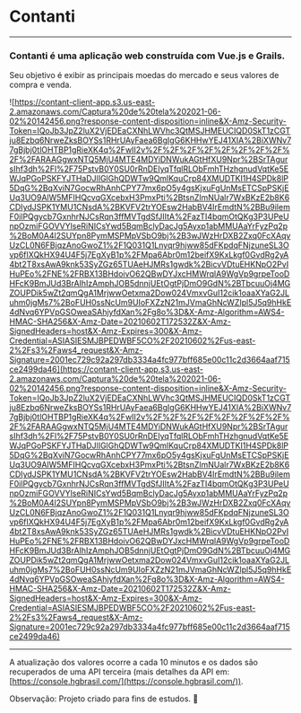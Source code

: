 # Contanti

---

### Contanti é uma aplicação web construída com Vue.js e Grails.

Seu objetivo é exibir as principais moedas do mercado e seus valores de compra e venda.

![https://contant-client-app.s3.us-east-2.amazonaws.com/Captura%20de%20tela%202021-06-02%20142456.png?response-content-disposition=inline&X-Amz-Security-Token=IQoJb3JpZ2luX2VjEDEaCXNhLWVhc3QtMSJHMEUCIQD0SkT1zCGTju8Ezbq6NrweZksBOYSs1RHrUAyFaea6BgIgG6KHHwYEJ41XIA%2BiXWNv77gBjbj0tlOHTBP1gRieXK4q%2FwII2v%2F%2F%2F%2F%2F%2F%2F%2F%2F%2FARAAGgwxNTQ5MjU4MTE4MDYiDNWukAGtHfXU9Npr%2BSrTAgursIhf3dh%2Fl%2F75PstvB0Y0SU0rRnDEIyqTfqlRLObFmhTHzhgnudVqtKe5EWJqPGoPSKFYJTHaDJlIGlGhQDWTw9QmlKquCrp84XMUDTKI1H4SPDk8lP5DqG%2BqXviN7GocwRhAnhCPY77mx6pO5y4gsKjxuFgUnMsETCSpPSKjEUq3UO9AlW5MFIHQcvqGXcebxH3PmxPti%2BtsnZlmNUalr7WxBKzE2b8K6CDIydJSPK1YMU1CNsdA%2BKVFV2trYOEsw2HabBV4IrEmdtN%2BBu9ilemF0ilPQgycb7GxnhrNJCsRqn3ffMVTgdSfJIItA%2FazTI4bqmOtQKg3P3UPeUnpOzmiFGOVVYlseRiNICsYwd5BqmBclyDacJg5Ayxp1abMMUAaYrFyzPq2p%2BoM0A4l2SUYpn8PymMSPMpVSbO9bj%2B3wJWzHrDXB2Zxq0FcXAqvUzCL0N6FBjqzAnoGwoZ1%2F1Q031Q1Lnyqr9hjww85dFKpdqFNjzuneSL3Ovp6fIXQkHX94U4F5j7EgXyB1p%2FMpa6Abr0m12beifX9KxLkgf0GvdRg2yA4bt2T8xsAwA9knk53SyZGz65TUAeHJMRs1gwdk%2BicvVDtuEHKNpO2PvIHuPEo%2FNE%2FRBX13BHdoivO62QBwDYJxcHMWrqlA9WgVp9grpeTooDHFcK9BmJUd3BrAIhIzAmphJOB5dnnjUEtOgtPjDmO9GdN%2BTbcuuOj4MGZOUPDik5wZt2qmQgA1MrjwwOetxma2Dow024VmxvGuI12cik1oaaXYaG2JLuhm0jgMs7%2BoFUH0ssNcUm9UIoFXZzN21mJVmaGhNcWZIpl5J5q9hHkE4dNvq6YPVpGSOweaSAhjyfdXan%2Fg8o%3D&X-Amz-Algorithm=AWS4-HMAC-SHA256&X-Amz-Date=20210602T172532Z&X-Amz-SignedHeaders=host&X-Amz-Expires=300&X-Amz-Credential=ASIASIESMJBPEDWBF5CO%2F20210602%2Fus-east-2%2Fs3%2Faws4_request&X-Amz-Signature=2001ec729c92a297db3334a4fc977bff685e00c11c2d3664aaf715ce2499da46](https://contant-client-app.s3.us-east-2.amazonaws.com/Captura%20de%20tela%202021-06-02%20142456.png?response-content-disposition=inline&X-Amz-Security-Token=IQoJb3JpZ2luX2VjEDEaCXNhLWVhc3QtMSJHMEUCIQD0SkT1zCGTju8Ezbq6NrweZksBOYSs1RHrUAyFaea6BgIgG6KHHwYEJ41XIA%2BiXWNv77gBjbj0tlOHTBP1gRieXK4q%2FwII2v%2F%2F%2F%2F%2F%2F%2F%2F%2F%2FARAAGgwxNTQ5MjU4MTE4MDYiDNWukAGtHfXU9Npr%2BSrTAgursIhf3dh%2Fl%2F75PstvB0Y0SU0rRnDEIyqTfqlRLObFmhTHzhgnudVqtKe5EWJqPGoPSKFYJTHaDJlIGlGhQDWTw9QmlKquCrp84XMUDTKI1H4SPDk8lP5DqG%2BqXviN7GocwRhAnhCPY77mx6pO5y4gsKjxuFgUnMsETCSpPSKjEUq3UO9AlW5MFIHQcvqGXcebxH3PmxPti%2BtsnZlmNUalr7WxBKzE2b8K6CDIydJSPK1YMU1CNsdA%2BKVFV2trYOEsw2HabBV4IrEmdtN%2BBu9ilemF0ilPQgycb7GxnhrNJCsRqn3ffMVTgdSfJIItA%2FazTI4bqmOtQKg3P3UPeUnpOzmiFGOVVYlseRiNICsYwd5BqmBclyDacJg5Ayxp1abMMUAaYrFyzPq2p%2BoM0A4l2SUYpn8PymMSPMpVSbO9bj%2B3wJWzHrDXB2Zxq0FcXAqvUzCL0N6FBjqzAnoGwoZ1%2F1Q031Q1Lnyqr9hjww85dFKpdqFNjzuneSL3Ovp6fIXQkHX94U4F5j7EgXyB1p%2FMpa6Abr0m12beifX9KxLkgf0GvdRg2yA4bt2T8xsAwA9knk53SyZGz65TUAeHJMRs1gwdk%2BicvVDtuEHKNpO2PvIHuPEo%2FNE%2FRBX13BHdoivO62QBwDYJxcHMWrqlA9WgVp9grpeTooDHFcK9BmJUd3BrAIhIzAmphJOB5dnnjUEtOgtPjDmO9GdN%2BTbcuuOj4MGZOUPDik5wZt2qmQgA1MrjwwOetxma2Dow024VmxvGuI12cik1oaaXYaG2JLuhm0jgMs7%2BoFUH0ssNcUm9UIoFXZzN21mJVmaGhNcWZIpl5J5q9hHkE4dNvq6YPVpGSOweaSAhjyfdXan%2Fg8o%3D&X-Amz-Algorithm=AWS4-HMAC-SHA256&X-Amz-Date=20210602T172532Z&X-Amz-SignedHeaders=host&X-Amz-Expires=300&X-Amz-Credential=ASIASIESMJBPEDWBF5CO%2F20210602%2Fus-east-2%2Fs3%2Faws4_request&X-Amz-Signature=2001ec729c92a297db3334a4fc977bff685e00c11c2d3664aaf715ce2499da46)

---

A atualização dos valores ocorre a cada 10 minutos e os dados são recuperados de uma API terceira (mais detalhes da API em: [https://console.hgbrasil.com/](https://console.hgbrasil.com/)).

Observação: Projeto criado para fins de estudos.  🤟
